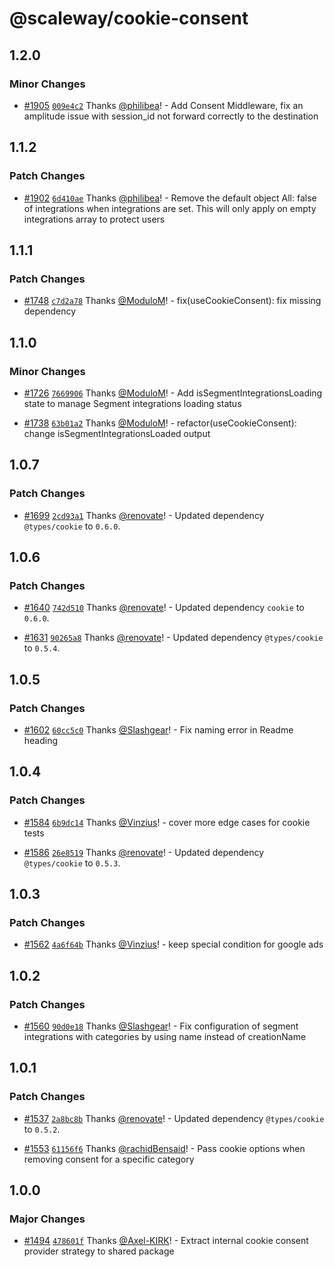 # @scaleway/cookie-consent

## 1.2.0

### Minor Changes

- [#1905](https://github.com/scaleway/scaleway-lib/pull/1905) [`009e4c2`](https://github.com/scaleway/scaleway-lib/commit/009e4c234db1b8e0dc07aa830d0980ece0a1ee0d) Thanks [@philibea](https://github.com/philibea)! - Add Consent Middleware, fix an amplitude issue with session_id not forward correctly to the destination

## 1.1.2

### Patch Changes

- [#1902](https://github.com/scaleway/scaleway-lib/pull/1902) [`6d410ae`](https://github.com/scaleway/scaleway-lib/commit/6d410ae22456909e84b2e2c332f2887e1ebc0509) Thanks [@philibea](https://github.com/philibea)! - Remove the default object All: false of integrations when integrations are set. This will only apply on empty integrations array to protect users

## 1.1.1

### Patch Changes

- [#1748](https://github.com/scaleway/scaleway-lib/pull/1748) [`c7d2a78`](https://github.com/scaleway/scaleway-lib/commit/c7d2a785762f5aa78948f5905e4a2838545a7e14) Thanks [@ModuloM](https://github.com/ModuloM)! - fix(useCookieConsent): fix missing dependency

## 1.1.0

### Minor Changes

- [#1726](https://github.com/scaleway/scaleway-lib/pull/1726) [`7669906`](https://github.com/scaleway/scaleway-lib/commit/76699066084b09de9c5da877c6f3be71a47024a5) Thanks [@ModuloM](https://github.com/ModuloM)! - Add isSegmentIntegrationsLoading state to manage Segment integrations loading status

- [#1738](https://github.com/scaleway/scaleway-lib/pull/1738) [`63b01a2`](https://github.com/scaleway/scaleway-lib/commit/63b01a24418ea68889db60e6a6efb48651310917) Thanks [@ModuloM](https://github.com/ModuloM)! - refactor(useCookieConsent): change isSegmentIntegrationsLoaded output

## 1.0.7

### Patch Changes

- [#1699](https://github.com/scaleway/scaleway-lib/pull/1699) [`2cd93a1`](https://github.com/scaleway/scaleway-lib/commit/2cd93a17b784910b5635e7571b311312c35a42ec) Thanks [@renovate](https://github.com/apps/renovate)! - Updated dependency `@types/cookie` to `0.6.0`.

## 1.0.6

### Patch Changes

- [#1640](https://github.com/scaleway/scaleway-lib/pull/1640) [`742d510`](https://github.com/scaleway/scaleway-lib/commit/742d510f07f3a71402387146ffffe8477913762f) Thanks [@renovate](https://github.com/apps/renovate)! - Updated dependency `cookie` to `0.6.0`.

- [#1631](https://github.com/scaleway/scaleway-lib/pull/1631) [`90265a8`](https://github.com/scaleway/scaleway-lib/commit/90265a81a8da00deec381c3d948d1b730ee4bb4a) Thanks [@renovate](https://github.com/apps/renovate)! - Updated dependency `@types/cookie` to `0.5.4`.

## 1.0.5

### Patch Changes

- [#1602](https://github.com/scaleway/scaleway-lib/pull/1602) [`60cc5c0`](https://github.com/scaleway/scaleway-lib/commit/60cc5c07c8387a0feee84ca9d7d07deb16177a17) Thanks [@Slashgear](https://github.com/Slashgear)! - Fix naming error in Readme heading

## 1.0.4

### Patch Changes

- [#1584](https://github.com/scaleway/scaleway-lib/pull/1584) [`6b9dc14`](https://github.com/scaleway/scaleway-lib/commit/6b9dc147d24ed9716ea1c006521ef99f0e90ccf2) Thanks [@Vinzius](https://github.com/Vinzius)! - cover more edge cases for cookie tests

- [#1586](https://github.com/scaleway/scaleway-lib/pull/1586) [`26e8519`](https://github.com/scaleway/scaleway-lib/commit/26e85191abf57fc2daa35a262238f9a824a12d7f) Thanks [@renovate](https://github.com/apps/renovate)! - Updated dependency `@types/cookie` to `0.5.3`.

## 1.0.3

### Patch Changes

- [#1562](https://github.com/scaleway/scaleway-lib/pull/1562) [`4a6f64b`](https://github.com/scaleway/scaleway-lib/commit/4a6f64b3eb9030f10c26b006905998eef88220ca) Thanks [@Vinzius](https://github.com/Vinzius)! - keep special condition for google ads

## 1.0.2

### Patch Changes

- [#1560](https://github.com/scaleway/scaleway-lib/pull/1560) [`90d0e18`](https://github.com/scaleway/scaleway-lib/commit/90d0e183b92e059026c4453a62a1309cdd1afbf0) Thanks [@Slashgear](https://github.com/Slashgear)! - Fix configuration of segment integrations with categories by using name instead of creationName

## 1.0.1

### Patch Changes

- [#1537](https://github.com/scaleway/scaleway-lib/pull/1537) [`2a8bc8b`](https://github.com/scaleway/scaleway-lib/commit/2a8bc8b11fc23ba4bc2bf2b90b64dbce8ffd4d0c) Thanks [@renovate](https://github.com/apps/renovate)! - Updated dependency `@types/cookie` to `0.5.2`.

- [#1553](https://github.com/scaleway/scaleway-lib/pull/1553) [`61156f6`](https://github.com/scaleway/scaleway-lib/commit/61156f6656c1707d260eaece0ea1713fdcf7946e) Thanks [@rachidBensaid](https://github.com/rachidBensaid)! - Pass cookie options when removing consent for a specific category

## 1.0.0

### Major Changes

- [#1494](https://github.com/scaleway/scaleway-lib/pull/1494) [`478601f`](https://github.com/scaleway/scaleway-lib/commit/478601fd2451791ed2c6a6827f269cb2a543bc88) Thanks [@Axel-KIRK](https://github.com/Axel-KIRK)! - Extract internal cookie consent provider strategy to shared package
